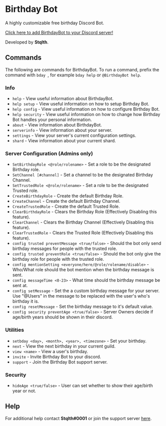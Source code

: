 # Birthday Bot

A highly customizable free birthday Discord Bot.

[Click here to add BirthdayBot to your Discord server!](https://discordapp.com/api/oauth2/authorize?client_id=656621136808902656&permissions=269053008&scope=bot)

Developed by **Stqlth**.

## Commands

The following are commands for BirthdayBot. To run a command, prefix the command with `bday `, for example `bday help` or `@BirthdayBot help`.

### Info

* `help` - View useful information about BirthdayBot.
* `help setup` - View useful information on how to setup Birthday Bot.
* `help config` - View useful information on how to configure Birthday Bot.
* `help security` - View useful information on how to change how Birthday Bot handles your personal information.
* `about` - View information about BirthdayBot.
* `serverinfo` - View information about your server.
* `settings` - View your server's current configuration settings.
* `shard` - View information about your current shard.

### Server Configuration (Admins only)

* `SetBirthdayRole <@role/rolename>` - Set a role to be the designated Birthday role.
* `SetChannel [#channel]` - Set a channel to be the designated Birthday Channel.
* `SetTrustedRole <@role/rolename>` - Set a role to be the designated Trusted role.
* `CreateBirthdayRole` - Create the default Birthday Role.
* `CreateChannel` - Create the default Birthday Channel.
* `CreateTrustedRole` - Create the default Trusted Role.
* `ClearBirthdayRole` - Clears the Birthday Role (Effectively Disabling this feature).
* `ClearChannel` - Clears the Birthday Channel (Effectively Disabling this feature).
* `ClearTrustedRole` - Clears the Trusted Role (Effectively Disabling this feature).
* `config trusted preventMessage <true/false>` - Should the bot only send birthday messages for people with the trusted role.
* `config trusted preventRole <true/false>` - Should the bot only give the birthday role for people with the trusted role.
* `config mentionSetting <everyone/here/@role/rolename/disable>` - Who/What role should the bot mention when the birthday message is sent.
* `config messageTime <0-23>` - What time should the birthday message be sent at.
* `config setMessage` - Set the a custom birthday message for your server. Use "@Users" in the message to be replaced with the user's who's birthday it is.
* `config resetMessage` - Set the birthday message to it's default value.
* `config security preventAge <true/false>` - Server Owners decide if age/birth years should be shown in their discord.

### Utilities

* `setbday <day>, <month>, <year>, <timezone>` - Set your birthday.
* `next` - View the next birthday in your current guild.
* `view <name>` - View a user's birthday.
* `invite` - Invite Birthday Bot to your discord.
* `support` - Join the Birthday Bot support server.

### Security

* `hideAge <true/false>` - User can set whether to show their age/birth year or not.

## Help

For additional help contact **Stqlth#0001** or join the support server [here](https://discord.gg/24xS3N5).
